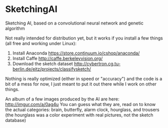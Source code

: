 # SketchingAI
Sketching AI, based on a convolutional neural network and genetic algorithm

Not really intended for distribution yet, but it works if you install a few things (all free and working under Linux):

1. Install Anaconda https://store.continuum.io/cshop/anaconda/
2. Install Caffe http://caffe.berkeleyvision.org/
3. Download the sketch dataset http://cybertron.cg.tu-berlin.de/eitz/projects/classifysketch/

Nothing is really optimized (either in speed or "accuracy") and the code is a bit of a mess for now, I just meant to put it out there while I work on other things.

An album of a few images produced by the AI are here: http://imgur.com/a/0ag4u  You can guess what they are, read on to know the actual categories: brain, butterfly, alarm clock, hourglass, and trousers (the hourglass was a color experiment with real pictures, not the sketch database)
